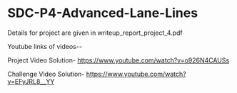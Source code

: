 # SDC-P4-Advanced-Lane-Lines

Details for project are given in writeup_report_project_4.pdf

Youtube links of videos--

Project Video Solution-
https://www.youtube.com/watch?v=o926N4CAUSs

Challenge Video Solution-
https://www.youtube.com/watch?v=EFyJRL8__YY 
